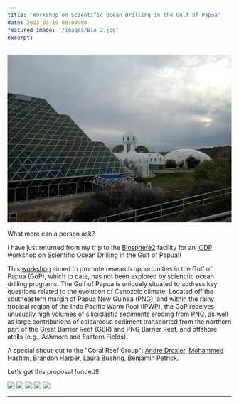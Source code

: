 ```yaml
---
title: 'Workshop on Scientific Ocean Drilling in the Gulf of Papua'
date: 2023-03-19 00:00:00
featured_image: '/images/Bio_2.jpg'
excerpt: 
---
```


![](/images/Bio_2.jpg)

What more can a person ask?

I have just returned from my trip to the [Biosphere2](https://biosphere2.org/) facility for an [IODP](https://www.iodp.org/) workshop on Scientific Ocean Drilling in the Gulf of Papua!!

This [workshop](https://usoceandiscovery.org/workshop-gulf-of-papua/) aimed to promote research opportunities in the Gulf of Papua (GoP), which to date, has not been explored by scientific ocean drilling programs. The Gulf of Papua is uniquely situated to address  key questions related to the evolution of Cenozoic climate. Located off the southeastern margin of Papua New Guinea (PNG), and within the rainy tropical region of the Indo Pacific Warm Pool (IPWP), the GoP receives unusually high volumes of siliciclastic sediments eroding from PNG, as well as large contributions of calcareous sediment transported from the northern part of the Great Barrier Reef (GBR) and PNG Barrier Reef, and offshore atolls (e.g., Ashmore and Eastern Fields).

A special shout-out to the "Coral Reef Group": [André Droxler](https://profiles.rice.edu/faculty/andre-w-droxler), [Mohammed Hashim](https://www2.whoi.edu/staff/mohammedhashim/), [Brandon Harper](https://www.linkedin.com/in/brandonbharper/), [Laura Buehrig](https://www.linkedin.com/in/laurabuehrig), [Benjamin Petrick](https://www.palaeontologie.ifg.uni-kiel.de/en/team/dr-benjamin-petrick).

Let's get this proposal funded!! 

<div class="gallery" data-columns="3">
	<img src="/mysite/images/Bio.jpg" data-cms-original-src="/mysite/images/Bio.jpg" />
	<img src="/mysite/images/coral_group.JPG" data-cms-original-src="/mysite/images/coral_group.JPG" />
	<img src="/mysite/images/papua_bathymetry.jpg" data-cms-original-src="/mysite/images/papua_bathymetry.jpg" />
	<img src="/mysite/images/Papua_group1.jpeg" data-cms-original-src="/mysite/images/Papua_group1.jpeg" />
	<img src="/mysite/images/Papua_group2.jpeg" data-cms-original-src="/mysite/images/Papua_group2.jpeg" />
</div>




---
